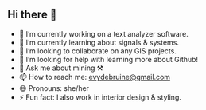 ## Hi there 👋

- 🔭 I’m currently working on a text analyzer software.
- 🌱 I’m currently learning about signals & systems.
- 👯 I’m looking to collaborate on any GIS projects.
- 🤔 I’m looking for help with learning more about Github!
- 💬 Ask me about mining ⚒
- 📫 How to reach me: evydebruine@gmail.com
- 😄 Pronouns: she/her
- ⚡ Fun fact: I also work in interior design & styling.
